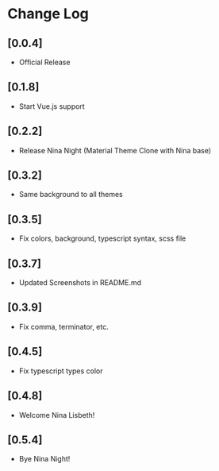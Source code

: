 # Change Log

## [0.0.4]

- Official Release

## [0.1.8]

- Start Vue.js support

## [0.2.2]

- Release Nina Night (Material Theme Clone with Nina base)

## [0.3.2]

- Same background to all themes

## [0.3.5]

- Fix colors, background, typescript syntax, scss file

## [0.3.7]

- Updated Screenshots in README.md

## [0.3.9]

- Fix comma, terminator, etc.

## [0.4.5]

- Fix typescript types color

## [0.4.8]

- Welcome Nina Lisbeth!

## [0.5.4]

- Bye Nina Night!
